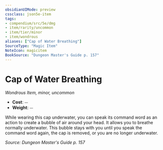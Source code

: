 ```yaml
---
obsidianUIMode: preview
cssclass: json5e-item
tags:
- compendium/src/5e/dmg
- item/rarity/uncommon
- item/tier/minor
- item/wondrous
aliases: ["Cap of Water Breathing"]
SourceType: "Magic Item"
NoteIcon: magicitem
BookSource: "Dungeon Master's Guide p. 157"
---
```

# Cap of Water Breathing
*Wondrous Item, minor, uncommon*  

- **Cost**: ⏤
- **Weight**: ⏤

While wearing this cap underwater, you can speak its command word as an action to create a bubble of air around your head. It allows you to breathe normally underwater. This bubble stays with you until you speak the command word again, the cap is removed, or you are no longer underwater.

*Source: Dungeon Master's Guide p. 157*